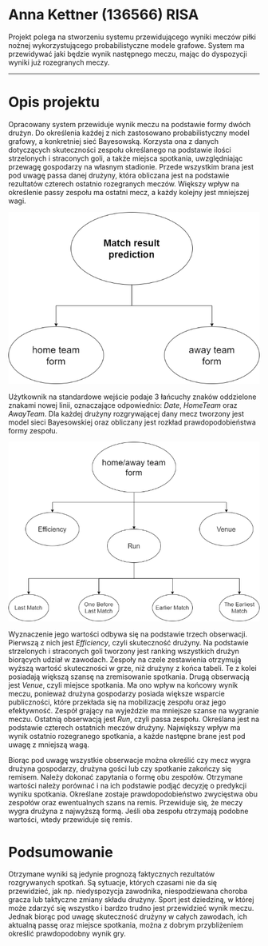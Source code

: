 # Anna Kettner (136566) RISA

Projekt polega na stworzeniu systemu przewidującego wyniki meczów piłki nożnej wykorzystującego probabilistyczne modele grafowe. System ma przewidywać jaki będzie wynik następnego meczu, mając do dyspozycji wyniki już rozegranych meczy.

---

# Opis projektu

Opracowany system przewiduje wynik meczu na podstawie formy dwóch drużyn. Do określenia każdej z nich zastosowano probabilistyczny model grafowy, a konkretniej sieć Bayesowską. Korzysta ona z danych dotyczących skuteczności zespołu określanego na podstawie ilości strzelonych i straconych goli, a także miejsca spotkania, uwzględniając przewagę gospodarzy na własnym stadionie. Przede wszystkim brana jest pod uwagę passa danej drużyny, która obliczana jest na podstawie rezultatów czterech ostatnio rozegranych meczów. Większy wpływ na określenie passy zespołu ma ostatni mecz, a każdy kolejny jest mniejszej wagi.

![Graph1](football/siwr.png)

Użytkownik na standardowe wejście podaje 3 łańcuchy znaków oddzielone znakami nowej linii, oznaczające odpowiednio: *Date*, *HomeTeam* oraz *AwayTeam*. Dla każdej drużyny rozgrywającej dany mecz tworzony jest model sieci Bayesowskiej oraz obliczany jest rozkład prawdopodobieństwa formy zespołu.

![Graph2](football/siwr_net.png)

Wyznaczenie jego wartości odbywa się na podstawie trzech obserwacji. Pierwszą z nich jest *Efficiency*, czyli skuteczność drużyny. Na podstawie strzelonych i straconych goli tworzony jest ranking wszystkich drużyn biorących udział w zawodach. Zespoły na czele zestawienia otrzymują wyższą wartość skuteczności w grze, niż drużyny z końca tabeli. Te z kolei posiadają większą szansę na zremisowanie spotkania. Drugą obserwacją jest *Venue*, czyli miejsce spotkania. Ma ono wpływ na końcowy wynik meczu, ponieważ drużyna gospodarzy posiada większe wsparcie publiczności, które przekłada się na mobilizację zespołu oraz jego efektywność. Zespół grający na wyjeździe ma mniejsze szanse na wygranie meczu. Ostatnią obserwacją jest *Run*, czyli passa zespołu. Określana jest na podstawie czterech ostatnich meczów drużyny. Największy wpływ ma wynik ostatnio rozegranego spotkania, a każde następne brane jest pod uwagę z mniejszą wagą. 

Biorąc pod uwagę wszystkie obserwacje można określić czy mecz wygra drużyna gospodarzy, drużyna gości lub czy spotkanie zakończy się remisem. Należy dokonać zapytania o formę obu zespołów. Otrzymane wartości należy porównać i na ich podstawie podjąć decyzję o predykcji wyniku spotkania. Określane zostaje prawdopodobieństwo zwycięstwa obu zespołów oraz ewentualnych szans na remis. Przewiduje się, że meczy wygra drużyna z najwyższą formą. Jeśli oba zespołu otrzymają podobne wartości, wtedy przewiduje się remis.


# Podsumowanie

Otrzymane wyniki są jedynie prognozą faktycznych rezultatów rozgrywanych spotkań. Są sytuacje, których czasami nie da się przewidzieć, jak np. niedyspozycja zawodnika, niespodziewana choroba gracza lub taktyczne zmiany składu drużyny. Sport jest dziedziną, w której może zdarzyć się wszystko i bardzo trudno jest przewidzieć wynik meczu. Jednak biorąc pod uwagę skuteczność drużyny w całych zawodach, ich aktualną passę oraz miejsce spotkania, można z dobrym przybliżeniem określić prawdopodobny wynik gry.

